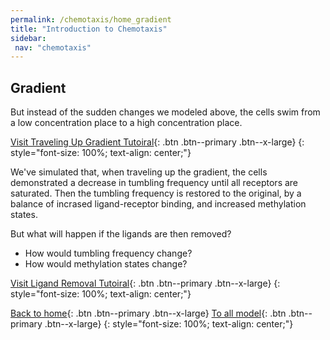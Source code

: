 ```yaml
---
permalink: /chemotaxis/home_gradient
title: "Introduction to Chemotaxis"
sidebar:
 nav: "chemotaxis"
---
```


## Gradient

But instead of the sudden changes we modeled above, the cells swim from a low concentration place to a high concentration place.

[Visit Traveling Up Gradient Tutoiral](tutorial_gradient){: .btn .btn--primary .btn--x-large}
{: style="font-size: 100%; text-align: center;"}

We've simulated that, when traveling up the gradient, the cells demonstrated a decrease in tumbling frequency until all receptors are saturated. Then the tumbling frequency is restored to the original, by a balance of incrased ligand-receptor binding, and increased methylation states.

But what will happen if the ligands are then removed?
 - How would tumbling frequency change?
 - How would methylation states change?

[Visit Ligand Removal Tutoiral](tutorial_removal){: .btn .btn--primary .btn--x-large}
{: style="font-size: 100%; text-align: center;"}


[Back to home](home){: .btn .btn--primary .btn--x-large} [To all model](tutorial_lr){: .btn .btn--primary .btn--x-large}
{: style="font-size: 100%; text-align: center;"}
